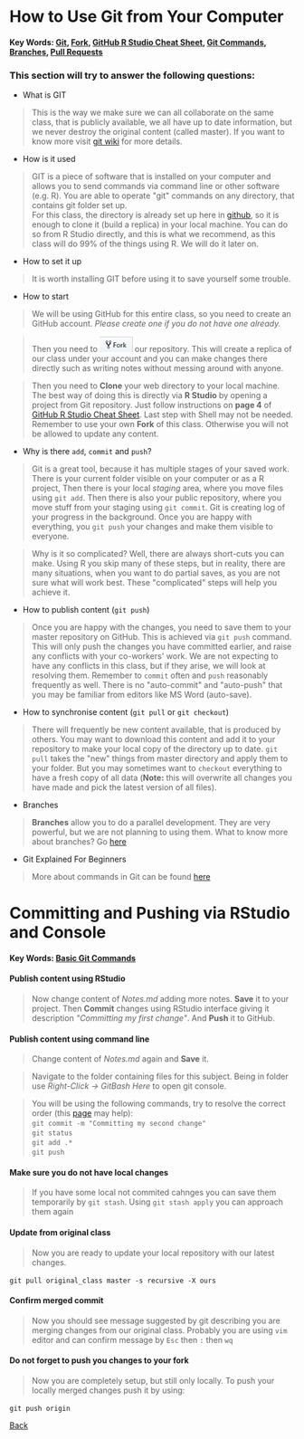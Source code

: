 # How to Use Git from Your Computer

#### Key Words: [Git](https://juristr.com/blog/2013/04/git-explained/), [Fork](https://help.github.com/articles/fork-a-repo/), [GitHub R Studio Cheat Sheet](http://www.audhalbritter.com/wp-content/uploads/2016/12/Github-%E2%80%93-R-studio-Cheat-Sheet.pdf), [Git Commands](https://education.github.com/git-cheat-sheet-education.pdf), [Branches](https://blog.thoughtram.io/git/rebase-book/2015/02/10/understanding-branches-in-git.html), [Pull Requests](https://help.github.com/articles/about-pull-requests/)  
### This section will try to answer the following questions:
* What is GIT
> This is the way we make sure we can all collaborate on the same class, that is publicly available, we all have up to date information, but we never destroy the original content (called master). If you want to know more visit [git wiki](https://en.wikipedia.org/wiki/Git) for more details.
* How is it used
> GIT is a piece of software that is installed on your computer and allows you to send commands via command line or other software (e.g. R). You are able to operate "git" commands on any directory, that contains git folder set up.  
> For this class, the directory is already set up here in [github](https://github.com/ex-man/GeneralInsurance_Class), so it is enough to clone it (build a replica) in your local machine. You can do so from R Studio directly, and this is what we recommend, as this class will do 99% of the things using R. We will do it later on.
* How to set it up
> It is worth installing GIT before using it to save yourself some trouble. 
* How to start
> We will be using GitHub for this entire class, so you need to create an GitHub account. *Please create one if you do not have one already.*

> Then you need to ![Fork](Lesson_pictures/Fork.PNG) our repository. This will create a replica of our class under your account and you can make changes there directly such as writing notes without messing around with anyone. 

> Then you need to **Clone** your web directory to your local machine. The best way of doing this is directly via **R Studio** by opening a project from Git repository. Just follow instructions on **page 4** of [GitHub R Studio Cheat Sheet](http://www.audhalbritter.com/wp-content/uploads/2016/12/Github-%E2%80%93-R-studio-Cheat-Sheet.pdf). Last step with Shell may not be needed.
> Remember to use your own **Fork** of this class. Otherwise you will not be allowed to update any content.

* Why is there `add`, `commit` and `push`?
> Git is a great tool, because it has multiple stages of your saved work. 
> There is your current folder visible on your computer or as a R project, 
> Then there is your local *staging* area, where you move files using `git add`.
> Then there is also your public repository, where you move stuff from your staging using `git commit`. Git is creating log of your progress in the background.
> Once you are happy with everything, you `git push` your changes and make them visible to everyone.

> Why is it so complicated? Well, there are always short-cuts you can make. Using R you skip many of these steps, but in reality, there are many situations, when you want to do partial saves, as you are not sure what will work best. These "complicated" steps will help you achieve it.

* How to publish content (`git push`)
> Once you are happy with the changes, you need to save them to your master repository on GitHub. This is achieved via `git push` command. This will only push the changes you have committed earlier, and raise any conflicts with your co-workers' work. We are not expecting to have any conflicts in this class, but if they arise, we will look at resolving them. 
> Remember to `commit` often and `push` reasonably frequently as well. There is no "auto-commit" and "auto-push" that you may be familiar from editors like MS Word (auto-save).

* How to synchronise content (`git pull` or `git checkout`)
> There will frequently be new content available, that is produced by others. You may want to download this content and add it to your repository to make your local copy of the directory up to date. `git pull` takes the "new" things from master directory and apply them to your folder. But you may sometimes want to `checkout` everything to have a fresh copy of all data (**Note:** this will overwrite all changes you have made and pick the latest version of all files).

* Branches
> **Branches** allow you to do a parallel development. They are very powerful, but we are  not planning to using them. What to know more about branches? Go [here](https://blog.thoughtram.io/git/rebase-book/2015/02/10/understanding-branches-in-git.html)

* Git Explained For Beginners
> More about commands in Git can be found [here](https://juristr.com/blog/2013/04/git-explained/)

# Committing and Pushing via RStudio and Console

#### Key Words: [Basic Git Commands](https://www.quora.com/How-many-git-commands-are-there-Do-I-need-to-know-them-all-to-have-good-knowledge-of-git)

#### Publish content using RStudio
> Now change content of *Notes.md* adding more notes. **Save** it to your project. Then **Commit** changes using RStudio interface giving it description *"Committing my first change"*. And **Push** it to GitHub.

#### Publish content using command line
> Change content of *Notes.md* again and **Save** it.  

> Navigate to the folder containing files for this subject. Being in folder use *Right-Click -> GitBash Here* to open git console.

> You will be using the following commands, try to resolve the correct order (this [page](https://www.quora.com/How-many-git-commands-are-there-Do-I-need-to-know-them-all-to-have-good-knowledge-of-git) may help):  
`git commit -m "Committing my second change"`  
`git status`  
`git add .*`  
`git push`  

#### Make sure you do not have local changes
> If you have some local not commited cahnges you can save them temporarily by `git stash`. Using `git stash apply` you can approach them again

#### Update from original class
> Now you are ready to update your local repository with our latest changes.

`git pull original_class master -s recursive -X ours`

#### Confirm merged commit
> Now you should see message suggested by git describing you are merging changes from our original class. Probably you are using `vim` editor and can confirm message by `Esc` then `:` then `wq`

#### Do not forget to push you changes to your fork
> Now you are completely setup, but still only locally. To push your locally merged changes push it by using: 

`git push origin`

[Back](/Lessons/Lesson1/README.md)